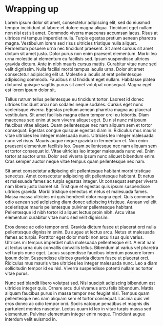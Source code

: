 # Wrapping up

Lorem ipsum dolor sit amet, consectetur adipiscing elit, sed do eiusmod tempor incididunt ut labore et dolore magna aliqua. Tincidunt eget nullam non nisi est sit amet. Commodo viverra maecenas accumsan lacus. Risus at ultrices mi tempus imperdiet nulla. Turpis egestas pretium aenean pharetra magna. Vestibulum lorem sed risus ultricies tristique nulla aliquet. Fermentum posuere urna nec tincidunt praesent. Sit amet cursus sit amet dictum sit amet justo. Dolor purus non enim praesent elementum. Morbi leo urna molestie at elementum eu facilisis sed. Ipsum suspendisse ultrices gravida dictum. Ante in nibh mauris cursus mattis. Curabitur vitae nunc sed velit dignissim. Nulla facilisi morbi tempus iaculis urna. Dolor sit amet consectetur adipiscing elit ut. Molestie a iaculis at erat pellentesque adipiscing commodo. Faucibus nisl tincidunt eget nullam. Habitasse platea dictumst quisque sagittis purus sit amet volutpat consequat. Magna eget est lorem ipsum dolor sit.

Tellus rutrum tellus pellentesque eu tincidunt tortor. Laoreet id donec ultrices tincidunt arcu non sodales neque sodales. Cursus eget nunc scelerisque viverra. Egestas pretium aenean pharetra magna ac placerat vestibulum. Sit amet facilisis magna etiam tempor orci eu lobortis. Diam maecenas sed enim ut sem viverra aliquet eget. Eu nisl nunc mi ipsum faucibus vitae aliquet. Quam pellentesque nec nam aliquam sem et tortor consequat. Egestas congue quisque egestas diam in. Ridiculus mus mauris vitae ultricies leo integer malesuada nunc. Ultricies leo integer malesuada nunc vel risus. Mauris augue neque gravida in fermentum et. Non enim praesent elementum facilisis leo. Quam pellentesque nec nam aliquam sem et tortor consequat id. Vitae ultricies leo integer malesuada nunc vel. Enim tortor at auctor urna. Dolor sed viverra ipsum nunc aliquet bibendum enim. Cras semper auctor neque vitae tempus quam pellentesque nec nam.

Sit amet consectetur adipiscing elit pellentesque habitant morbi tristique senectus. Amet consectetur adipiscing elit pellentesque habitant. Et netus et malesuada fames ac turpis egestas integer. Ut consequat semper viverra nam libero justo laoreet sit. Tristique et egestas quis ipsum suspendisse ultrices gravida. Morbi tristique senectus et netus et malesuada fames. Massa massa ultricies mi quis hendrerit dolor magna eget. Quis commodo odio aenean sed adipiscing diam donec adipiscing tristique. Aenean vel elit scelerisque mauris pellentesque pulvinar pellentesque habitant. Pellentesque id nibh tortor id aliquet lectus proin nibh. Arcu vitae elementum curabitur vitae nunc sed velit dignissim.

Eros donec ac odio tempor orci. Gravida dictum fusce ut placerat orci nulla pellentesque dignissim enim. Eu augue ut lectus arcu. Netus et malesuada fames ac turpis. Porttitor eget dolor morbi non arcu risus quis varius. Ultrices mi tempus imperdiet nulla malesuada pellentesque elit. A erat nam at lectus urna duis convallis convallis tellus. Bibendum at varius vel pharetra vel turpis nunc eget. Lacus suspendisse faucibus interdum posuere lorem ipsum dolor. Suspendisse ultrices gravida dictum fusce ut placerat orci. Ridiculus mus mauris vitae ultricies leo integer malesuada nunc. Leo a diam sollicitudin tempor id eu nisl. Viverra suspendisse potenti nullam ac tortor vitae purus.

Nunc sed blandit libero volutpat sed. Nisl suscipit adipiscing bibendum est ultricies integer quis. Ornare arcu dui vivamus arcu felis bibendum. Mattis aliquam faucibus purus in massa tempor nec feugiat nisl. Tempus quam pellentesque nec nam aliquam sem et tortor consequat. Lacinia quis vel eros donec ac odio tempor orci. Sociis natoque penatibus et magnis dis parturient montes nascetur. Lectus quam id leo in vitae turpis massa sed elementum. Pulvinar elementum integer enim neque. Tincidunt augue interdum velit euismod in.